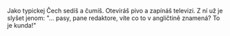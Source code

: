 Jako typickej Čech sedíš a čumíš. Otevíráš pivo a zapínáš televizi.
Z ní už je slyšet jenom: "... pasy, pane redaktore, víte co to v angličtině znamená?
To je kunda!"
